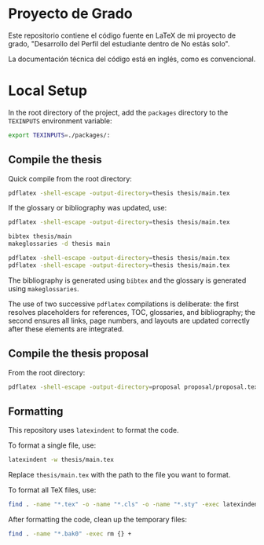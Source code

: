 # Proyecto de Grado

Este repositorio contiene el código fuente en LaTeX de mi proyecto de grado, "Desarrollo del Perfil del estudiante dentro de No estás solo".

La documentación técnica del código está en inglés, como es convencional.

# Local Setup

In the root directory of the project, add the `packages` directory to the `TEXINPUTS` environment variable:
```bash
export TEXINPUTS=./packages/:
```

## Compile the thesis

Quick compile from the root directory:
```bash
pdflatex -shell-escape -output-directory=thesis thesis/main.tex
```

If the glossary or bibliography was updated, use:
```bash
pdflatex -shell-escape -output-directory=thesis thesis/main.tex

bibtex thesis/main
makeglossaries -d thesis main

pdflatex -shell-escape -output-directory=thesis thesis/main.tex
pdflatex -shell-escape -output-directory=thesis thesis/main.tex
```
The bibliography is generated using `bibtex` and the glossary is generated using `makeglossaries`.

The use of two successive `pdflatex` compilations is deliberate: the first resolves placeholders for references, TOC, glossaries, and bibliography; the second ensures all links, page numbers, and layouts are updated correctly after these elements are integrated.

## Compile the thesis proposal

From the root directory:
```bash
pdflatex -shell-escape -output-directory=proposal proposal/proposal.tex
```

## Formatting

This repository uses `latexindent` to format the code.

To format a single file, use:
```bash
latexindent -w thesis/main.tex
```
Replace `thesis/main.tex` with the path to the file you want to format.

To format all TeX files, use:
```bash
find . -name "*.tex" -o -name "*.cls" -o -name "*.sty" -exec latexindent -w {} +
```

After formatting the code, clean up the temporary files:
```bash
find . -name "*.bak0" -exec rm {} +
```
